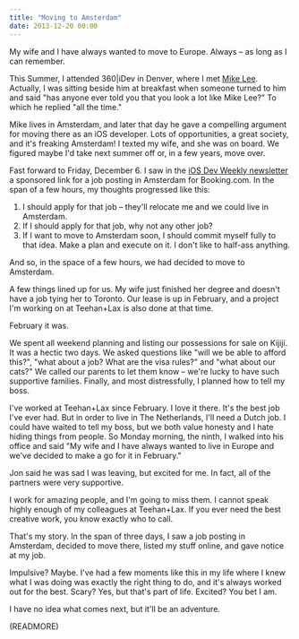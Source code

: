 ```yaml
---
title: "Moving to Amsterdam"
date: 2013-12-20 00:00
---
```


My wife and I have always wanted to move to Europe. Always – as long as I can remember.

This Summer, I attended 360|iDev in Denver, where I met [Mike Lee](https://twitter.com/bmf). Actually, I was sitting beside him at breakfast when someone turned to him and said "has anyone ever told you that you look a lot like Mike Lee?" To which he replied "all the time."

Mike lives in Amsterdam, and later that day he gave a compelling argument for moving there as an iOS developer. Lots of opportunities, a great society, and it's freaking Amsterdam! I texted my wife, and she was on board. We figured maybe I'd take next summer off or, in a few years, move over.

Fast forward to Friday, December 6. I saw in the [iOS Dev Weekly newsletter](http://iosdevweekly.com) a sponsored link for a job posting in Amsterdam for Booking.com. In the span of a few hours, my thoughts progressed like this:

1. I should apply for that job – they'll relocate me and we could live in Amsterdam. 
2. If I should apply for that job, why not any other job? 
3. If I want to move to Amsterdam soon, I should commit myself fully to that idea. Make a plan and execute on it. I don't like to half-ass anything. 

And so, in the space of a few hours, we had decided to move to Amsterdam.

A few things lined up for us. My wife just finished her degree and doesn't have a job tying her to Toronto. Our lease is up in February, and a project I'm working on at Teehan+Lax is also done at that time.

February it was.

We spent all weekend planning and listing our possessions for sale on Kijiji. It was a hectic two days. We asked questions like "will we be able to afford this?", "what about a job? What are the visa rules?" and "what about our cats?" We called our parents to let them know – we're lucky to have such supportive families. Finally, and most distressfully, I planned how to tell my boss.

I've worked at Teehan+Lax since February. I love it there. It's the best job I've ever had. But in order to live in The Netherlands, I'll need a Dutch job. I could have waited to tell my boss, but we both value honesty and I hate hiding things from people. So Monday morning, the ninth, I walked into his office and said "My wife and I have always wanted to live in Europe and we've decided to make a go for it in February."

Jon said he was sad I was leaving, but excited for me. In fact, all of the partners were very supportive.

I work for amazing people, and I'm going to miss them. I cannot speak highly enough of my colleagues at Teehan+Lax. If you ever need the best creative work, you know exactly who to call.

That's my story. In the span of three days, I saw a job posting in Amsterdam, decided to move there, listed my stuff online, and gave notice at my job.

Impulsive? Maybe. I've had a few moments like this in my life where I knew what I was doing was exactly the right thing to do, and it's always worked out for the best. Scary? Yes, but that's part of life. Excited? You bet I am.

I have no idea what comes next, but it'll be an adventure.

(READMORE)
